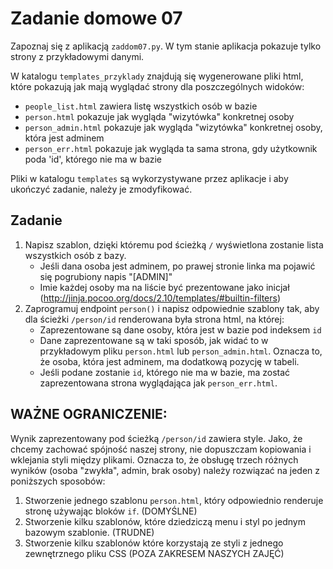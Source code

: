 # Zadanie domowe 07

Zapoznaj się z aplikacją `zaddom07.py`. W tym stanie aplikacja pokazuje tylko strony z przykładowymi danymi.

W katalogu `templates_przyklady` znajdują się wygenerowane pliki html, które pokazują jak mają wyglądać strony dla poszczególnych widoków:
- `people_list.html` zawiera listę wszystkich osób w bazie
- `person.html` pokazuje jak wygląda "wizytówka" konkretnej osoby
- `person_admin.html` pokazuje jak wygląda "wizytówka" konkretnej osoby, która jest adminem
- `person_err.html` pokazuje jak wygląda ta sama strona, gdy użytkownik poda 'id', którego nie ma w bazie

Pliki w katalogu `templates` są wykorzystywane przez aplikacje i aby ukończyć zadanie, należy je zmodyfikować.

## Zadanie

1. Napisz szablon, dzięki któremu pod ścieżką `/` wyświetlona zostanie lista wszystkich osób z bazy.
    - Jeśli dana osoba jest adminem, po prawej stronie linka ma pojawić się pogrubiony napis "[ADMIN]"
    - Imie każdej osoby ma na liście być prezentowane jako inicjał (http://jinja.pocoo.org/docs/2.10/templates/#builtin-filters)
2. Zaprogramuj endpoint `person()` i napisz odpowiednie szablony tak, aby dla ścieżki `/person/id` renderowana była strona html, na której:
    - Zaprezentowane są dane osoby, która jest w bazie pod indeksem `id`
    - Dane zaprezentowane są w taki sposób, jak widać to w przykładowym pliku `person.html` lub `person_admin.html`. Oznacza to, że osoba, która jest adminem, ma dodatkową pozycję w tabeli.
    - Jeśli podane zostanie `id`, którego nie ma w bazie, ma zostać zaprezentowana strona wyglądająca jak `person_err.html`.
    
## WAŻNE OGRANICZENIE:

Wynik zaprezentowany pod ścieżką `/person/id` zawiera style. Jako, że chcemy zachować spójność naszej strony, nie dopuszczam kopiowania i wklejania styli między plikami. Oznacza to, że obsługę trzech różnych wyników (osoba "zwykła", admin, brak osoby) należy rozwiązać na jeden z poniższych sposobów:
1. Stworzenie jednego szablonu `person.html`, który odpowiednio renderuje stronę używając bloków `if`. (DOMYŚLNE)
2. Stworzenie kilku szablonów, które dziedziczą menu i styl po jednym bazowym szablonie. (TRUDNE)
3. Stworzenie kilku szablonów które korzystają ze styli z jednego zewnętrznego pliku CSS (POZA ZAKRESEM NASZYCH ZAJĘĆ)
